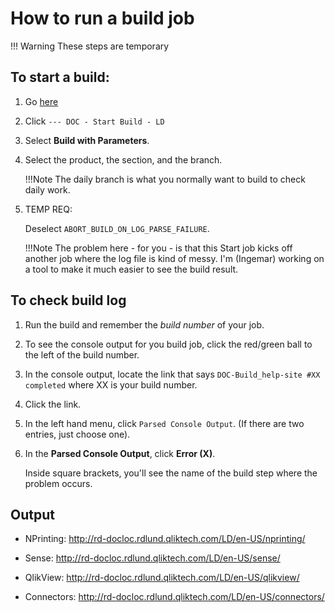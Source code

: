 # How to run a build job

!!! Warning
    These steps are temporary

## To start a build:

1. Go [here](https://ua.rdlund.qliktech.com/view/Help%20Documentation/)

1. Click `--- DOC - Start Build - LD`

1. Select **Build with Parameters**.

1. Select the product, the section, and the branch.

    !!!Note
        The daily branch is what you normally want to build to check daily work.

1. TEMP REQ:

    Deselect `ABORT_BUILD_ON_LOG_PARSE_FAILURE`.

    !!!Note
        The problem here - for you - is that this Start job kicks off another job where the log file is kind of messy. I'm (Ingemar) working on a tool to make it much easier to see the build result.

## To check build log

1. Run the build and remember the _build number_ of your job.

1. To see the console output for you build job, click the red/green ball to the left of the build number.

1. In the console output, locate the link that says `DOC-Build_help-site #XX completed` where XX is your build number.

1. Click the link.

1. In the left hand menu, click `Parsed Console Output`. (If there are two entries, just choose one).

1. In the **Parsed Console Output**, click **Error (X)**. 

    Inside square brackets, you'll see the name of the build step where the problem occurs.

## Output

- NPrinting: http://rd-docloc.rdlund.qliktech.com/LD/en-US/nprinting/

- Sense: http://rd-docloc.rdlund.qliktech.com/LD/en-US/sense/

- QlikView: http://rd-docloc.rdlund.qliktech.com/LD/en-US/qlikview/

- Connectors: http://rd-docloc.rdlund.qliktech.com/LD/en-US/connectors/
